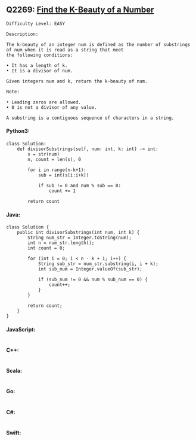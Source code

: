 ## Q2269: [Find the K-Beauty of a Number](https://leetcode.com/problems/find-the-k-beauty-of-a-number/)

```
Difficulty Level: EASY
```

```
Description:

The k-beauty of an integer num is defined as the number of substrings of num when it is read as a string that meet
the following conditions:

• It has a length of k.
• It is a divisor of num.

Given integers num and k, return the k-beauty of num.

Note:

• Leading zeros are allowed.
• 0 is not a divisor of any value.

A substring is a contiguous sequence of characters in a string.
```

#### Python3:

```
class Solution:
    def divisorSubstrings(self, num: int, k: int) -> int:
        s = str(num)
        n, count = len(s), 0
    
        for i in range(n-k+1):
            sub = int(s[i:i+k])
        
            if sub != 0 and num % sub == 0:
                count += 1
    
        return count
```

#### Java:

```
class Solution {
    public int divisorSubstrings(int num, int k) {
        String num_str = Integer.toString(num);
        int n = num_str.length();
        int count = 0;

        for (int i = 0; i < n - k + 1; i++) {
            String sub_str = num_str.substring(i, i + k);
            int sub_num = Integer.valueOf(sub_str);

            if (sub_num != 0 && num % sub_num == 0) {
                count++;
            }
        }

        return count;
    }
}
```

#### JavaScript:

```

```

#### C++:

```

```

#### Scala:

```

```

#### Go:

```

```

#### C#:

```

```

#### Swift:

```

```